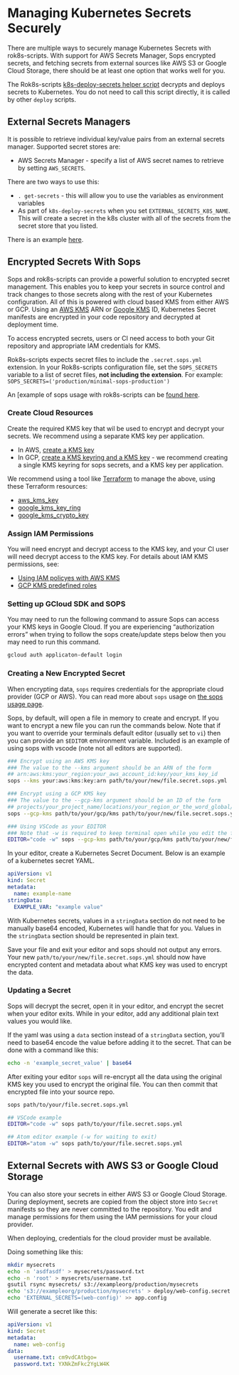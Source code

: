 # Managing Kubernetes Secrets Securely
There are multiple ways to securely manage Kubernetes Secrets with rok8s-scripts. With support for AWS Secrets Manager, Sops encrypted secrets, and fetching secrets from external sources like AWS S3 or Google Cloud Storage, there should be at least one option that works well for you.

The Rok8s-scripts [k8s-deploy-secrets helper script](/bin/k8s-deploy-secrets) decrypts and deploys secrets to Kubernetes. You do not need to call this script directly, it is called by other `deploy` scripts.

## External Secrets Managers
It is possible to retrieve individual key/value pairs from an external secrets manager. Supported secret stores are:

* AWS Secrets Manager - specify a list of AWS secret names to retrieve by setting `AWS_SECRETS`.

There are two ways to use this:
* `. get-secrets` - this will allow you to use the variables as environment variables
* As part of `k8s-deploy-secrets` when you set `EXTERNAL_SECRETS_K8S_NAME`.  This will create a secret in the k8s cluster with all of the secrets from the secret store that you listed.

There is an example [here](https://github.com/FairwindsOps/rok8s-scripts/tree/master/examples/external-secrets-manager).

## Encrypted Secrets With Sops

Sops and rok8s-scripts can provide a powerful solution to encrypted secret management. This enables you to keep your secrets in source control and track changes to those secrets along with the rest of your Kubernetes configuration. All of this is powered with cloud based KMS from either AWS or GCP. Using an [AWS KMS](https://aws.amazon.com/kms/) ARN or [Google KMS](https://cloud.google.com/kms/) ID, Kubernetes Secret manifests are encrypted in your code repository and decrypted at deployment time.

To access encrypted secrets, users or CI need access to both your Git repository and appropriate IAM credentials for KMS.

Rok8s-scripts expects secret files to include the `.secret.sops.yml` extension. In your Rok8s-scripts configuration file, set the `SOPS_SECRETS` variable to a list of secret files, **not including the extension**. For example: `SOPS_SECRETS=('production/minimal-sops-production')`

An [example of sops usage with rok8s-scripts can be
[found here](/examples/minimal-sops-secrets).

### Create Cloud Resources

Create the required KMS key that wil be used to encrypt and decrypt your secrets. We recommend using a separate KMS key per application.

* In AWS, [create a KMS key](https://docs.aws.amazon.com/kms/latest/developerguide/create-keys.html)
* In GCP, [create a KMS keyring and a KMS key](https://cloud.google.com/kms/docs/quickstart) - we recommend creating a single KMS keyring for sops secrets, and a KMS key per application.

We recommend using a tool like [Terraform](http://terraform.io) to manage the above, using these Terraform resources:

* [aws_kms_key](https://www.terraform.io/docs/providers/aws/r/kms_key.html)
* [google_kms_key_ring](https://www.terraform.io/docs/providers/google/d/google_kms_key_ring.html)
* [google_kms_crypto_key](https://www.terraform.io/docs/providers/google/d/google_kms_crypto_key.html)

### Assign IAM Permissions

You will need encrypt and decrypt access to the KMS key, and your CI user will need decrypt access to the KMS key. For details about IAM KMS permissions, see:

* [Using IAM policyes with AWS KMS](https://docs.aws.amazon.com/kms/latest/developerguide/iam-policies.html)
* [GCP KMS predefined roles](https://cloud.google.com/kms/docs/reference/permissions-and-roles#predefined_roles)

### Setting up GCloud SDK and SOPS

You may need to run the following command to assure Sops can access your KMS keys in Google Cloud. If you are experiencing “authorization errors” when trying to follow the sops create/update steps below then you may need to run this command.

```bash
gcloud auth applicaton-default login
```

### Creating a New Encrypted Secret

When encrypting data, `sops` requires credentials for the appropriate
cloud provider (GCP or AWS). You can read more about `sops` usage on [the sops usage page](https://github.com/mozilla/sops#usage).

Sops, by default, will open a file in memory to create and encrypt. If you want to encrypt a new file you can run the commands below. Note that if you want to override your terminals default editor (usually set to `vi`) then you can provide an `$EDITOR` environment variable. Included is an example of using sops with vscode (note not all editors are supported).

```bash
### Encrypt using an AWS KMS key
### The value to the --kms argument should be an ARN of the form
## arn:aws:kms:your_region:your_aws_account_id:key/your_kms_key_id
sops --kms your:aws:kms:key:arn path/to/your/new/file.secret.sops.yml

### Encrypt using a GCP KMS key
### The value to the --gcp-kms argument should be an ID of the form
## projects/your_project_name/locations/your_region_or_the_word_global/keyRings/your_kms_keyring_name/cryptoKeys/your_kms_key_name
sops --gcp-kms path/to/your/gcp/kms path/to/your/new/file.secret.sops.yml

### Using VSCode as your EDITOR
### Note that -w is required to keep terminal open while you edit the file
EDITOR="code -w" sops --gcp-kms path/to/your/gcp/kms path/to/your/new/file.secret.sops.yml
```

In your editor, create a Kubernetes Secret Document. Below is an example of a kubernetes secret YAML.

```yaml
apiVersion: v1
kind: Secret
metadata:
  name: example-name
stringData:
  EXAMPLE_VAR: "example value"
```

With Kubernetes secrets, values in a `stringData` section do not need to be manually base64 encoded, Kubernetes will handle that for you. Values in the `stringData` section should be represented in plain text.

Save your file and exit your editor and sops should not output any errors. Your new `path/to/your/new/file.secret.sops.yml` should now have encrypted content and metadata about what KMS key was used to encrypt the data.

### Updating a Secret

Sops will decrypt the secret, open it in your editor, and encrypt the secret when your editor exits. While in your editor, add any additional plain text values you would like.

If the yaml was using a `data` section instead of a `stringData` section, you’ll need to base64 encode the value before adding it to the secret. That can be done with a command like this:

```bash
echo -n 'example_secret_value' | base64
```

After exiting your editor `sops` will re-encrypt all the data using the original KMS key you used to encrypt the original file. You can then commit that encrypted file into your source repo.

```bash
sops path/to/your/file.secret.sops.yml

## VSCode example
EDITOR="code -w" sops path/to/your/file.secret.sops.yml

## Atom editor example (-w for waiting to exit)
EDITOR="atom -w" sops path/to/your/file.secret.sops.yml
```

## External Secrets with AWS S3 or Google Cloud Storage
You can also store your secrets in either AWS S3 or Google Cloud Storage.
During deployment, secrets are copied from the object store into `Secret` manifests so
they are never committed to the repository. You edit and manage permissions for them
using the IAM permissions for your cloud provider.

When deploying, credentials for the cloud provider must be available.

Doing something like this:
```bash
mkdir mysecrets
echo -n 'asdfasdf' > mysecrets/password.txt
echo -n 'root' > mysecrets/username.txt
gsutil rsync mysecrets/ s3://exampleorg/production/mysecrets
echo 's3://exampleorg/production/mysecrets' > deploy/web-config.secret.external
echo 'EXTERNAL_SECRETS=(web-config)' >> app.config
```

Will generate a secret like this:
```yaml
apiVersion: v1
kind: Secret
metadata:
  name: web-config
data:
  username.txt: cm9vdCAtbgo=
  password.txt: YXNkZmFkc2YgLW4K
```
